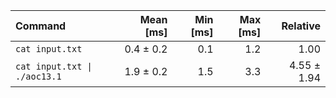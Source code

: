 | Command | Mean [ms] | Min [ms] | Max [ms] | Relative |
|:---|---:|---:|---:|---:|
| `cat input.txt` | 0.4 ± 0.2 | 0.1 | 1.2 | 1.00 |
| `cat input.txt \| ./aoc13.1` | 1.9 ± 0.2 | 1.5 | 3.3 | 4.55 ± 1.94 |
